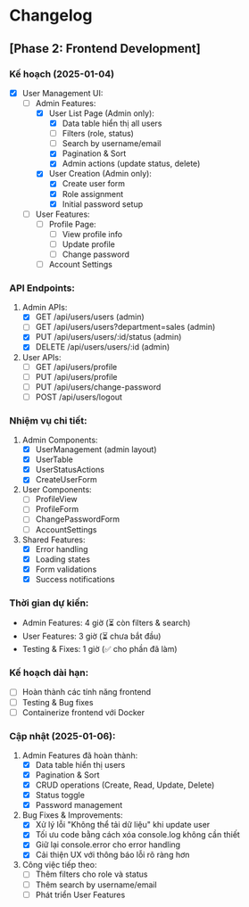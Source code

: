 # Changelog

## [Phase 2: Frontend Development]

### Kế hoạch (2025-01-04)
- [x] User Management UI:
  - [ ] Admin Features:
    - [x] User List Page (Admin only):
      - [x] Data table hiển thị all users
      - [ ] Filters (role, status)
      - [ ] Search by username/email
      - [x] Pagination & Sort
      - [x] Admin actions (update status, delete)
    
    - [x] User Creation (Admin only):
      - [x] Create user form
      - [x] Role assignment
      - [x] Initial password setup

  - [ ] User Features:
    - [ ] Profile Page:
      - [ ] View profile info
      - [ ] Update profile
      - [ ] Change password
    - [ ] Account Settings

### API Endpoints:
1. Admin APIs:
   - [x] GET /api/users/users (admin)
   - [ ] GET /api/users/users?department=sales (admin)
   - [x] PUT /api/users/users/:id/status (admin)
   - [x] DELETE /api/users/users/:id (admin)

2. User APIs:
   - [ ] GET /api/users/profile
   - [ ] PUT /api/users/profile
   - [ ] PUT /api/users/change-password
   - [ ] POST /api/users/logout

### Nhiệm vụ chi tiết:
1. Admin Components:
   - [x] UserManagement (admin layout)
   - [x] UserTable
   - [x] UserStatusActions
   - [x] CreateUserForm

2. User Components:
   - [ ] ProfileView
   - [ ] ProfileForm
   - [ ] ChangePasswordForm
   - [ ] AccountSettings

3. Shared Features:
   - [x] Error handling
   - [x] Loading states
   - [x] Form validations
   - [x] Success notifications

### Thời gian dự kiến:
- Admin Features: 4 giờ (⏳ còn filters & search)
- User Features: 3 giờ (⏳ chưa bắt đầu)
- Testing & Fixes: 1 giờ (✅ cho phần đã làm)

### Kế hoạch dài hạn:
- [ ] Hoàn thành các tính năng frontend
- [ ] Testing & Bug fixes
- [ ] Containerize frontend với Docker

### Cập nhật (2025-01-06):
1. Admin Features đã hoàn thành:
   - [x] Data table hiển thị users
   - [x] Pagination & Sort
   - [x] CRUD operations (Create, Read, Update, Delete)
   - [x] Status toggle
   - [x] Password management

2. Bug Fixes & Improvements:
   - [x] Xử lý lỗi "Không thể tải dữ liệu" khi update user
   - [x] Tối ưu code bằng cách xóa console.log không cần thiết
   - [x] Giữ lại console.error cho error handling
   - [x] Cải thiện UX với thông báo lỗi rõ ràng hơn

3. Công việc tiếp theo:
   - [ ] Thêm filters cho role và status
   - [ ] Thêm search by username/email
   - [ ] Phát triển User Features 